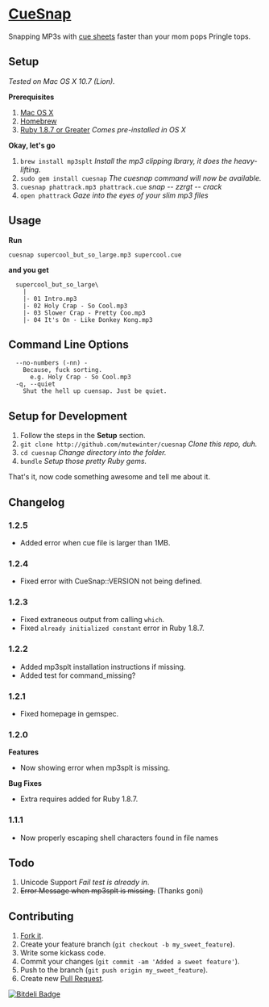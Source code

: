 # [CueSnap][cuesnap]

Snapping MP3s with [cue sheets][cue_sheet] faster than your mom pops Pringle tops.

[cue_sheet]: http://en.wikipedia.org/wiki/Cue_sheet_%28computing%29
[cuesnap]: http://mutewinter.github.com/cuesnap/

## Setup

_Tested on Mac OS X 10.7 (Lion)._

**Prerequisites**

 1. [Mac OS X](http://store.apple.com)
 1. [Homebrew](http://mxcl.github.com/homebrew/)
 1. [Ruby 1.8.7 or Greater](http://ruby-lang.org/) _Comes pre-installed in OS X_

**Okay, let's go**

 1. `brew install mp3splt` _Install the mp3 clipping lbrary, it does the heavy-lifting._
 1. `sudo gem install cuesnap` _The cuesnap command will now be available._
 1. `cuesnap phattrack.mp3 phattrack.cue` _*snap -- zzrgt -- crack*_
 1. `open phattrack` _Gaze into the eyes of your slim mp3 files_

## Usage

**Run**

`cuesnap supercool_but_so_large.mp3 supercool.cue`

**and you get**

```
  supercool_but_so_large\
    |
    |- 01 Intro.mp3
    |- 02 Holy Crap - So Cool.mp3
    |- 03 Slower Crap - Pretty Coo.mp3
    |- 04 It's On - Like Donkey Kong.mp3
```

## Command Line Options

```
  --no-numbers (-nn) -
    Because, fuck sorting.
      e.g. Holy Crap - So Cool.mp3
  -q, --quiet
    Shut the hell up cuensap. Just be quiet.
```

## Setup for Development

 1. Follow the steps in the **Setup** section.
 1. `git clone http://github.com/mutewinter/cuesnap` _Clone this repo, duh._
 1. `cd cuesnap` _Change directory into the folder._
 1. `bundle` _Setup those pretty Ruby gems._

 That's it, now code something awesome and tell me about it.

## Changelog

### 1.2.5

 * Added error when cue file is larger than 1MB.

### 1.2.4

 * Fixed error with CueSnap::VERSION not being defined.

### 1.2.3

 * Fixed extraneous output from calling `which`.
 * Fixed `already initialized constant` error in Ruby 1.8.7.

### 1.2.2

 * Added mp3splt installation instructions if missing.
 * Added test for command_missing?

### 1.2.1

 * Fixed homepage in gemspec.

### 1.2.0

**Features**

 * Now showing error when mp3splt is missing.

**Bug Fixes**

 * Extra requires added for Ruby 1.8.7.

### 1.1.1

 * Now properly escaping shell characters found in file names

## Todo

 1. Unicode Support _Fail test is already in_.
 1. ~~Error Message when mp3splt is missing.~~ (Thanks goni)

## Contributing

1. [Fork it](https://github.com/mutewinter/cuesnap/fork_select).
1. Create your feature branch (`git checkout -b my_sweet_feature`).
1. Write some kickass code.
1. Commit your changes (`git commit -am 'Added a sweet feature'`).
1. Push to the branch (`git push origin my_sweet_feature`).
1. Create new [Pull Request](https://github.com/mutewinter/cuesnap/pulls).


[![Bitdeli Badge](https://d2weczhvl823v0.cloudfront.net/mutewinter/cuesnap/trend.png)](https://bitdeli.com/free "Bitdeli Badge")

